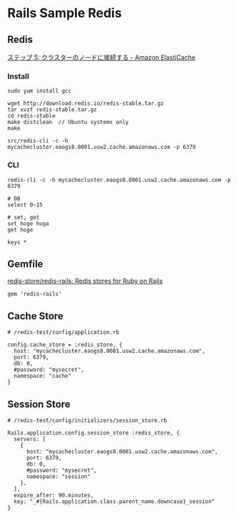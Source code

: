 # Rails Sample Redis

## Redis

[ステップ 5: クラスターのノードに接続する - Amazon ElastiCache](https://docs.aws.amazon.com/ja_jp/AmazonElastiCache/latest/UserGuide/GettingStarted.ConnectToCacheNode.html)

### Install

```
sudo yum install gcc

wget http://download.redis.io/redis-stable.tar.gz
tar xvzf redis-stable.tar.gz
cd redis-stable
make distclean  // Ubuntu systems only
make

src/redis-cli -c -h mycachecluster.eaogs8.0001.usw2.cache.amazonaws.com -p 6379
```

### CLI

```
redis-cli -c -h mycachecluster.eaogs8.0001.usw2.cache.amazonaws.com -p 6379

# DB
select 0~15

# set, get
set hoge huga
get hoge

keys *
```

## Gemfile

[redis\-store/redis\-rails: Redis stores for Ruby on Rails](https://github.com/redis-store/redis-rails)

```
gem 'redis-rails'
```

## Cache Store

```
# /redis-test/config/application.rb

config.cache_store = :redis_store, {
  host: "mycachecluster.eaogs8.0001.usw2.cache.amazonaws.com",
  port: 6379,
  db: 0,
  #password: "mysecret",
  namespace: "cache"
}
```

## Session Store

```
# /redis-test/config/initializers/session_store.rb

Rails.application.config.session_store :redis_store, {
  servers: [
    {
      host: "mycachecluster.eaogs8.0001.usw2.cache.amazonaws.com",
      port: 6379,
      db: 0,
      #password: "mysecret",
      namespace: "session"
    },
  ],
  expire_after: 90.minutes,
  key: "_#{Rails.application.class.parent_name.downcase}_session"
}
```
